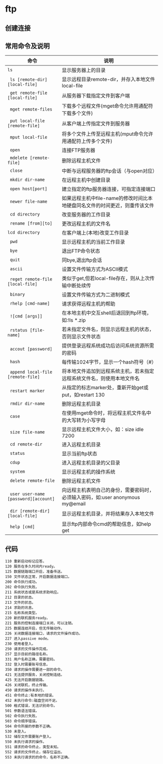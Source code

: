 # ftp

## 创建连接



## 常用命令及说明

| 命令                                    | 说明                                       |
| ------------------------------------- | ---------------------------------------- |
| `ls`                                  | 显示服务器上的目录                                |
| ` ls [remote-dir] [local-file]`       | 显示远程目录remote-dir，并存入本地文件local-file       |
| ` get remote-file [local-file]`       | 从服务器下载指定文件到客户端                           |
| ` mget remote-files`                  | 下载多个远程文件(mget命令允许用通配符下载多个文件)             |
| ` put local-file [remote-file]`       | 从客户端上传指定文件到服务器                           |
| ` mput local-file`                    | 将多个文件上传至远程主机(mput命令允许用通配符上传多个文件)         |
| ` open`                               | 连接FTP服务器                                 |
| ` mdelete [remote-file]`              | 删除远程主机文件                                 |
| ` close`                              | 中断与远程服务器的ftp会话（与open对应）                  |
| ` mkdir dir-name`                     | 在远程主机中创建目录                               |
| ` open host[port]`                    | 建立指定的ftp服务器连接，可指定连接端口                    |
| ` newer file-name`                    | 如果远程主机中file-name的修改时间比本地硬盘同名文件的时间更近，则重传该文件 |
| ` cd directory`                       | 改变服务器的工作目录                               |
| ` rename [from][to]`                  | 更改远程主机的文件名                               |
| `lcd directory`                       | 在客户端上(本地)改变工作目录                          |
| ` pwd`                                | 显示远程主机的当前工作目录                            |
| ` bye`                                | 退出FTP命令状态                                |
| ` quit`                               | 同bye,退出ftp会话                             |
| ` ascii`                              | 设置文件传输方式为ASCII模式                         |
| ` reget remote-file [local-file]`     | 类似于get,但若local-file存在，则从上次传输中断处续传        |
| ` binary`                             | 设置文件传输方式为二进制模式                           |
| ` rhelp [cmd-name]`                   | 请求获得远程主机的帮助                              |
| ` ![cmd [args]]`                      | 在本地主机中交互shell后退回到ftp环境，如:!ls *.zip       |
| ` rstatus [file-name]`                | 若未指定文件名，则显示远程主机的状态，否则显示文件状态              |
| ` accout [password]`                  | 提供登录远程系统成功后访问系统资源所需的密码                   |
| ` hash`                               | 每传输1024字节，显示一个hash符号（#）                  |
| ` append local-file [remote-file]`    | 将本地文件追加到远程系统主机，若未指定远程系统文件名，则使用本地文件名      |
| ` restart marker`                     | 从指定的标志marker处，重新开始get或put，如restart 130   |
| ` rmdir dir-name`                     | 删除远程主机目录                                 |
| ` case`                               | 在使用mget命令时，将远程主机文件名中的大写转为小写字母            |
| ` size file-name`                     | 显示远程主机文件大小，如：size idle 7200              |
| ` cd remote-dir`                      | 进入远程主机目录                                 |
| ` status`                             | 显示当前ftp状态                                |
| ` cdup`                               | 进入远程主机目录的父目录                             |
| ` system`                             | 显示远程主机的操作系统                              |
| ` delete remote-file`                 | 删除远程主机文件                                 |
| ` user user-name [password][account]` | 向远程主机表明自己的身份，需要密码时，必须输入密码，如:user anonymous my@email |
| ` dir [remote-dir][local-file]`       | 显示远程主机目录，并将结果存入本地文件                      |
| ` help [cmd]`                         | 显示ftp内部命令cmd的帮助信息，如help get              |

## 代码

```shell
110 重新启动标记应答。
120 服务在多久时间内ready。
125 数据链路端口开启，准备传送。
150 文件状态正常，开启数据连接端口。
200 命令执行成功。
202 命令执行失败。
211 系统状态或是系统求助响应。
212 目录的状态。
213 文件的状态。
214 求助的讯息。
215 名称系统类型。
220 新的联机服务ready。
221 服务的控制连接端口关闭，可以注销。
225 数据连结开启，但无传输动作。
226 关闭数据连接端口，请求的文件操作成功。
227 进入passive mode。
230 使用者登入。
250 请求的文件操作完成。
257 显示目前的路径名称。
331 用户名称正确，需要密码。
332 登入时需要账号信息。
350 请求的操作需要进一部的命令。
421 无法提供服务，关闭控制连结。
425 无法开启数据链路。
426 关闭联机，终止传输。
450 请求的操作未执行。
451 命令终止:有本地的错误。
452 未执行命令:磁盘空间不足。
500 格式错误，无法识别命令。
501 参数语法错误。
502 命令执行失败。
503 命令顺序错误。
504 命令所接的参数不正确。
530 未登入。 
532 储存文件需要账户登入。
550 未执行请求的操作。
551 请求的命令终止，类型未知。
552 请求的文件终止，储存位溢出。  
553 未执行请求的的命令，名称不正确。
```

